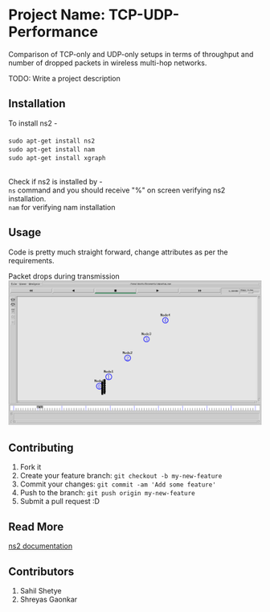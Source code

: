 # Project Name: TCP-UDP-Performance
Comparison of TCP-only and UDP-only setups in terms of throughput and number of dropped packets in wireless multi-hop networks.

TODO: Write a project description

## Installation

To install ns2 - <br><br>
`sudo apt-get install ns2`<br>
`sudo apt-get install nam`<br>
`sudo apt-get install xgraph`<br><br>

Check if ns2 is installed by - <br>
`ns` command and you should receive "%" on screen verifying ns2 installation. <br>
`nam` for verifying nam installation

## Usage

Code is pretty much straight forward, change attributes as per the requirements.<br>


Packet drops during transmission<br>
![Packet drops during transmission](./pictures/udpsetupd.png?raw=true "Packet drops during transmission")

## Contributing

1. Fork it
2. Create your feature branch: `git checkout -b my-new-feature`
3. Commit your changes: `git commit -am 'Add some feature'`
4. Push to the branch: `git push origin my-new-feature`
5. Submit a pull request :D

## Read More

<a href="http://www.isi.edu/nsnam/ns/">ns2 documentation</a>

## Contributors

1. Sahil Shetye
2. Shreyas Gaonkar
